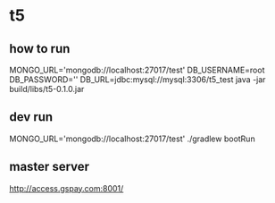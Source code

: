 # t5


## how to run
MONGO_URL='mongodb://localhost:27017/test' DB_USERNAME=root DB_PASSWORD='' DB_URL=jdbc:mysql://mysql:3306/t5_test java -jar build/libs/t5-0.1.0.jar

## dev run

MONGO_URL='mongodb://localhost:27017/test' ./gradlew bootRun


## master server
http://access.gspay.com:8001/
